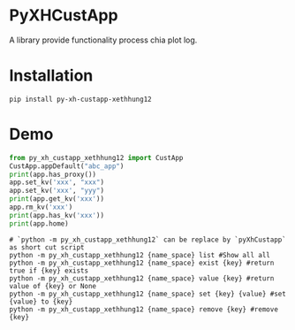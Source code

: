 # PyXHCustApp

A library provide functionality process chia plot log.

# Installation

```python_script
pip install py-xh-custapp-xethhung12
```

# Demo

```python
from py_xh_custapp_xethhung12 import CustApp
CustApp.appDefault("abc_app")
print(app.has_proxy())
app.set_kv('xxx', "xxx")
app.set_kv('xxx', "yyy")
print(app.get_kv('xxx'))
app.rm_kv('xxx')
print(app.has_kv('xxx'))
print(app.home)
```

```shell script
# `python -m py_xh_custapp_xethhung12` can be replace by `pyXhCustapp` as short cut script
python -m py_xh_custapp_xethhung12 {name_space} list #Show all all
python -m py_xh_custapp_xethhung12 {name_space} exist {key} #return true if {key} exists
python -m py_xh_custapp_xethhung12 {name_space} value {key} #return value of {key} or None
python -m py_xh_custapp_xethhung12 {name_space} set {key} {value} #set {value} to {key}
python -m py_xh_custapp_xethhung12 {name_space} remove {key} #remove {key}
```
